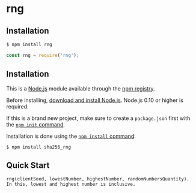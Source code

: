 # rng

## Installation

```sh
$ npm install rng
```

```js
const rng = require('rng');
```

## Installation

This is a [Node.js](https://nodejs.org/en/) module available through the
[npm registry](https://www.npmjs.com/).

Before installing, [download and install Node.js](https://nodejs.org/en/download/).
Node.js 0.10 or higher is required.

If this is a brand new project, make sure to create a `package.json` first with
the [`npm init` command](https://docs.npmjs.com/creating-a-package-json-file).

Installation is done using the
[`npm install` command](https://docs.npmjs.com/getting-started/installing-npm-packages-locally):

```console
$ npm install sha256_rng
```

## Quick Start
    
    rng(clientSeed, lowestNumber, highestNumber, randomNumbersQuantity). In this, lowest and highest number is inclusive.